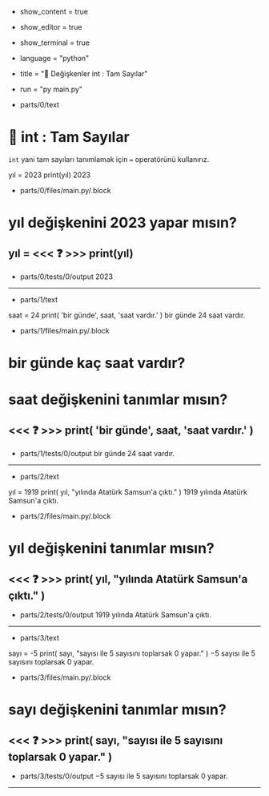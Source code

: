 - show_content = true
- show_editor = true
- show_terminal = true
- language = "python"
- title = "🔢 Değişkenler int : Tam Sayılar"
- run = "py main.py"

- parts/0/text
# 🔢 **int** : Tam Sayılar 
``int`` yani tam sayıları tanımlamak için ``=`` operatörünü kullanırız.

<code-view name="main.py" language="python">
yıl = 2023
print(yıl)
</code-view>
<code-view name="Terminal" language="bash">
2023
</code-view>




- parts/0/files/main.py/.block
# yıl değişkenini 2023 yapar mısın?
yıl = <<< ❓ >>>
print(yıl)
---------------------
- parts/0/tests/0/output
2023

---------------------

- parts/1/text

<code-view name="main.py" language="python">
saat = 24
print( 'bir günde', saat, 'saat vardır.' )
</code-view>
<code-view name="Terminal" language="bash">
bir günde 24 saat vardır.
</code-view>

- parts/1/files/main.py/.block
# bir günde kaç saat vardır?
# saat değişkenini tanımlar mısın?
<<< ❓ >>>
print( 'bir günde', saat, 'saat vardır.' )
---------------------
- parts/1/tests/0/output
bir günde 24 saat vardır.

---------------------



- parts/2/text
<code-view name="main.py" language="python">
yıl = 1919
print( yıl, "yılında Atatürk Samsun'a çıktı." )
</code-view>
<code-view name="Terminal" language="shell">
1919 yılında Atatürk Samsun'a çıktı.
</code-view>

- parts/2/files/main.py/.block
# yıl değişkenini tanımlar mısın?
<<< ❓ >>>
print( yıl, "yılında Atatürk Samsun'a çıktı." )
---------------------
- parts/2/tests/0/output
1919 yılında Atatürk Samsun'a çıktı.

---------------------



- parts/3/text
<code-view name="main.py" language="python">
sayı = -5
print( sayı, "sayısı ile 5 sayısını toplarsak 0 yapar." )
</code-view>
<code-view name="Terminal" language="shell">
&minus;5 sayısı ile 5 sayısını toplarsak 0 yapar.
</code-view>

- parts/3/files/main.py/.block
# sayı değişkenini tanımlar mısın?
<<< ❓ >>>
print( sayı, "sayısı ile 5 sayısını toplarsak 0 yapar." )
---------------------
- parts/3/tests/0/output
&minus;5 sayısı ile 5 sayısını toplarsak 0 yapar.

---------------------
